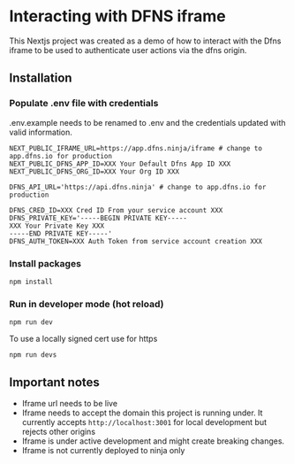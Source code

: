 # Interacting with DFNS iframe

This Nextjs project was created as a demo of how to interact with the Dfns iframe to be used to authenticate user actions via the dfns origin.

## Installation

### Populate .env file with credentials

.env.example needs to be renamed to .env and the credentials updated with valid information.

```
NEXT_PUBLIC_IFRAME_URL=https://app.dfns.ninja/iframe # change to app.dfns.io for production
NEXT_PUBLIC_DFNS_APP_ID=XXX Your Default Dfns App ID XXX
NEXT_PUBLIC_DFNS_ORG_ID=XXX Your Org ID XXX

DFNS_API_URL='https://api.dfns.ninja' # change to app.dfns.io for production

DFNS_CRED_ID=XXX Cred ID From your service account XXX
DFNS_PRIVATE_KEY='-----BEGIN PRIVATE KEY-----
XXX Your Private Key XXX
-----END PRIVATE KEY-----'
DFNS_AUTH_TOKEN=XXX Auth Token from service account creation XXX
```

### Install packages

```
npm install
```

### Run in developer mode (hot reload)

```
npm run dev
```

To use a locally signed cert use for https

```
npm run devs
```

## Important notes

- Iframe url needs to be live
- Iframe needs to accept the domain this project is running under. It currently accepts `http://localhost:3001` for local development but rejects other origins
- Iframe is under active development and might create breaking changes.
- Iframe is not currently deployed to ninja only

